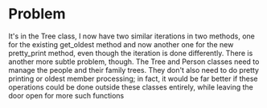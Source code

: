 # Problem
It's in the Tree class, I now have two similar iterations in two methods, one for the existing get_oldest method and now another one for the new pretty_print method, even though the iteration is done differently. There is another more subtle problem, though. The Tree and Person classes need to manage the people and their family trees. They don't also need to do pretty printing or oldest member processing; in fact, it would be far better if these operations could be done outside these classes entirely, while leaving the door open for more such functions